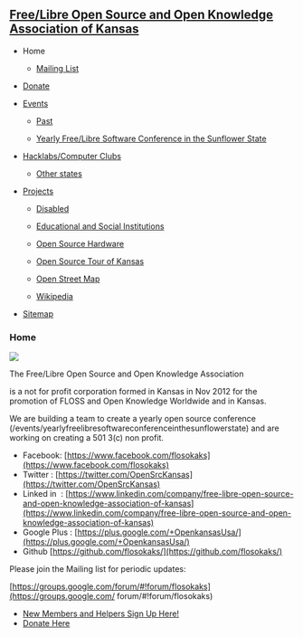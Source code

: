 ## [Free/Libre Open Source and Open Knowledge Association of Kansas](http://www.openkansas.us/)

  * Home

    * [Mailing List](/home/mailing-list)

  * [Donate](/donate)

  * [Events](/events-1)

    * [Past](/events-1/past)

    * [Yearly Free/Libre Software Conference in the Sunflower State](/events-1/yearlyfreelibresoftwareconferenceinthesunflowerstate)

  * [Hacklabs/Computer Clubs](/hacklabscomputer-clubs)

    * [Other states](/hacklabscomputer-clubs/other-states)

  * [Projects](/projects)

    * [Disabled](/projects/disabled)

    * [Educational and Social Institutions](/projects/educational-and-social-institutions)

    * [Open Source Hardware](/projects/open-source-hardware)

    * [Open Source Tour of Kansas](/projects/open-source-tour-of-kansas)

    * [Open Street Map](/projects/open-street-map)

    * [Wikipedia](/projects/wikipedia)

  * [Sitemap](/system/app/pages/sitemap/hierarchy)

###  Home

  

  

[![](http://www.openkansas.us/_/rsrc/1403111486446/home/flosokaksv3_2.png?height=400&width=266)](http://www.openkansas.us/home/flosokaksv3_2.png?attredirects=0)
  
The Free/Libre Open Source and Open Knowledge Association

is a not for profit corporation formed in Kansas in Nov 2012 for the promotion
of FLOSS and Open Knowledge Worldwide and in Kansas.

  

We are building a team to create a yearly open source conference (/events/yearlyfreelibresoftwareconferenceinthesunflowerstate) and are working on creating a 501 3(c) non profit.
  

  * Facebook: [https://www.facebook.com/flosokaks](https://www.facebook.com/flosokaks)
  * Twitter : [https://twitter.com/OpenSrcKansas](https://twitter.com/OpenSrcKansas)
  * Linked in  : [https://www.linkedin.com/company/free-libre-open-source-and-open-knowledge-association-of-kansas](https://www.linkedin.com/company/free-libre-open-source-and-open-knowledge-association-of-kansas)
  * Google Plus : [https://plus.google.com/+OpenkansasUsa/](https://plus.google.com/+OpenkansasUsa/)
  * Github [https://github.com/flosokaks/](https://github.com/flosokaks/)  


Please join the Mailing list for periodic updates:

[https://groups.google.com/forum/#!forum/flosokaks](https://groups.google.com/
forum/#!forum/flosokaks)

  

  * [New Members and Helpers Sign Up Here!](http://www.openkansas.us/events-1/past/makerfairekc/sign-up-sheet)
  * [Donate Here](http://www.openkansas.us/donate)


